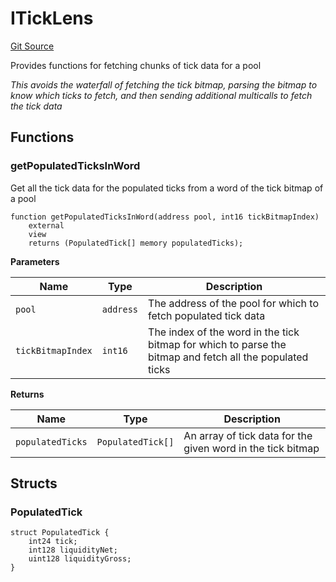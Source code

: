 # ITickLens
[Git Source](https://github.com/KYRDTeam/ilo-contracts/blob/efdd1e09c11736c5cee1dacbdd6c598f078eeaec/src/interfaces/ITickLens.sol)

Provides functions for fetching chunks of tick data for a pool

*This avoids the waterfall of fetching the tick bitmap, parsing the bitmap to know which ticks to fetch, and
then sending additional multicalls to fetch the tick data*


## Functions
### getPopulatedTicksInWord

Get all the tick data for the populated ticks from a word of the tick bitmap of a pool


```solidity
function getPopulatedTicksInWord(address pool, int16 tickBitmapIndex)
    external
    view
    returns (PopulatedTick[] memory populatedTicks);
```
**Parameters**

|Name|Type|Description|
|----|----|-----------|
|`pool`|`address`|The address of the pool for which to fetch populated tick data|
|`tickBitmapIndex`|`int16`|The index of the word in the tick bitmap for which to parse the bitmap and fetch all the populated ticks|

**Returns**

|Name|Type|Description|
|----|----|-----------|
|`populatedTicks`|`PopulatedTick[]`|An array of tick data for the given word in the tick bitmap|


## Structs
### PopulatedTick

```solidity
struct PopulatedTick {
    int24 tick;
    int128 liquidityNet;
    uint128 liquidityGross;
}
```

